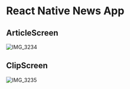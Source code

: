 # React Native News App

## ArticleScreen
![IMG_3234](https://user-images.githubusercontent.com/74854574/107893464-b7764800-6f6e-11eb-8ffb-5c6caac0d204.PNG)

## ClipScreen
![IMG_3235](https://user-images.githubusercontent.com/74854574/107893469-bf35ec80-6f6e-11eb-9378-0fca3691e971.PNG)
